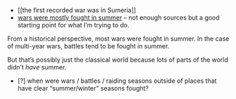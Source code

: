 * [[the first recorded war was in Sumeria]]
* [wars were mostly fought in summer](https://www.quora.com/Which-part-of-the-year-season-started-most-wars) – not enough sources but a good starting point for what I’m trying to do. 

From a historical perspective, most wars were fought in summer. In the case of multi-year wars, battles tend to be fought in summer. 

But that’s possibly just the classical world because lots of parts of the world didn’t _have_ summer. 

- [?] when were wars / battles / raiding seasons outside of places that have clear “summer/winter” seasons fought? 
